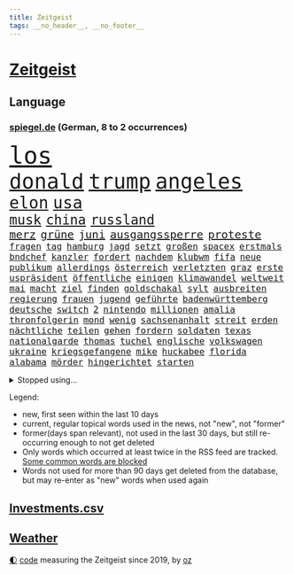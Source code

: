 ```yaml
---
title: Zeitgeist
tags: __no_header__, __no_footer__
---
```


# [Zeitgeist](https://oliz.io/zeitgeist/)

## Language

<h3><a href="https://www.spiegel.de" target="_blank">spiegel.de</a> (German, 8 to 2 occurrences)</h3>
<p style="font-family:monospace">
<span style="font-size:32pt"><a href="news_links.html#los" class="current">los</a></span>
<br>
<span style="font-size:28pt"><a href="news_links.html#donald" class="current">donald</a></span>
<span style="font-size:28pt"><a href="news_links.html#trump" class="current">trump</a></span>
<span style="font-size:28pt"><a href="news_links.html#angeles" class="current">angeles</a></span>
<br>
<span style="font-size:22pt"><a href="news_links.html#elon" class="current">elon</a></span>
<span style="font-size:22pt"><a href="news_links.html#usa" class="current">usa</a></span>
<br>
<span style="font-size:18pt"><a href="news_links.html#musk" class="current">musk</a></span>
<span style="font-size:18pt"><a href="news_links.html#china" class="current">china</a></span>
<span style="font-size:18pt"><a href="news_links.html#russland" class="current">russland</a></span>
<br>
<span style="font-size:15pt"><a href="news_links.html#merz" class="current">merz</a></span>
<span style="font-size:15pt"><a href="news_links.html#grüne" class="current">grüne</a></span>
<span style="font-size:15pt"><a href="news_links.html#juni" class="current">juni</a></span>
<span style="font-size:15pt"><a href="news_links.html#ausgangssperre" class="new">ausgangssperre</a></span>
<span style="font-size:15pt"><a href="news_links.html#proteste" class="current">proteste</a></span>
<br>
<span style="font-size:12pt"><a href="news_links.html#fragen" class="current">fragen</a></span>
<span style="font-size:12pt"><a href="news_links.html#tag" class="current">tag</a></span>
<span style="font-size:12pt"><a href="news_links.html#hamburg" class="current">hamburg</a></span>
<span style="font-size:12pt"><a href="news_links.html#jagd" class="current">jagd</a></span>
<span style="font-size:12pt"><a href="news_links.html#setzt" class="current">setzt</a></span>
<span style="font-size:12pt"><a href="news_links.html#großen" class="current">großen</a></span>
<span style="font-size:12pt"><a href="news_links.html#spacex" class="current">spacex</a></span>
<span style="font-size:12pt"><a href="news_links.html#erstmals" class="current">erstmals</a></span>
<span style="font-size:12pt"><a href="news_links.html#bndchef" class="current">bndchef</a></span>
<span style="font-size:12pt"><a href="news_links.html#kanzler" class="current">kanzler</a></span>
<span style="font-size:12pt"><a href="news_links.html#fordert" class="current">fordert</a></span>
<span style="font-size:12pt"><a href="news_links.html#nachdem" class="current">nachdem</a></span>
<span style="font-size:12pt"><a href="news_links.html#klubwm" class="current">klubwm</a></span>
<span style="font-size:12pt"><a href="news_links.html#fifa" class="current">fifa</a></span>
<span style="font-size:12pt"><a href="news_links.html#neue" class="current">neue</a></span>
<span style="font-size:12pt"><a href="news_links.html#publikum" class="current">publikum</a></span>
<span style="font-size:12pt"><a href="news_links.html#allerdings" class="current">allerdings</a></span>
<span style="font-size:12pt"><a href="news_links.html#österreich" class="current">österreich</a></span>
<span style="font-size:12pt"><a href="news_links.html#verletzten" class="current">verletzten</a></span>
<span style="font-size:12pt"><a href="news_links.html#graz" class="new">graz</a></span>
<span style="font-size:12pt"><a href="news_links.html#erste" class="current">erste</a></span>
<span style="font-size:12pt"><a href="news_links.html#uspräsident" class="current">uspräsident</a></span>
<span style="font-size:12pt"><a href="news_links.html#öffentliche" class="current">öffentliche</a></span>
<span style="font-size:12pt"><a href="news_links.html#einigen" class="current">einigen</a></span>
<span style="font-size:12pt"><a href="news_links.html#klimawandel" class="current">klimawandel</a></span>
<span style="font-size:12pt"><a href="news_links.html#weltweit" class="current">weltweit</a></span>
<span style="font-size:12pt"><a href="news_links.html#mai" class="current">mai</a></span>
<span style="font-size:12pt"><a href="news_links.html#macht" class="current">macht</a></span>
<span style="font-size:12pt"><a href="news_links.html#ziel" class="current">ziel</a></span>
<span style="font-size:12pt"><a href="news_links.html#finden" class="current">finden</a></span>
<span style="font-size:12pt"><a href="news_links.html#goldschakal" class="new">goldschakal</a></span>
<span style="font-size:12pt"><a href="news_links.html#sylt" class="current">sylt</a></span>
<span style="font-size:12pt"><a href="news_links.html#ausbreiten" class="current">ausbreiten</a></span>
<span style="font-size:12pt"><a href="news_links.html#regierung" class="current">regierung</a></span>
<span style="font-size:12pt"><a href="news_links.html#frauen" class="current">frauen</a></span>
<span style="font-size:12pt"><a href="news_links.html#jugend" class="current">jugend</a></span>
<span style="font-size:12pt"><a href="news_links.html#geführte" class="new">geführte</a></span>
<span style="font-size:12pt"><a href="news_links.html#badenwürttemberg" class="current">badenwürttemberg</a></span>
<span style="font-size:12pt"><a href="news_links.html#deutsche" class="current">deutsche</a></span>
<span style="font-size:12pt"><a href="news_links.html#switch" class="current">switch</a></span>
<span style="font-size:12pt"><a href="news_links.html#2" class="current">2</a></span>
<span style="font-size:12pt"><a href="news_links.html#nintendo" class="current">nintendo</a></span>
<span style="font-size:12pt"><a href="news_links.html#millionen" class="current">millionen</a></span>
<span style="font-size:12pt"><a href="news_links.html#amalia" class="new">amalia</a></span>
<span style="font-size:12pt"><a href="news_links.html#thronfolgerin" class="new">thronfolgerin</a></span>
<span style="font-size:12pt"><a href="news_links.html#mond" class="current">mond</a></span>
<span style="font-size:12pt"><a href="news_links.html#wenig" class="current">wenig</a></span>
<span style="font-size:12pt"><a href="news_links.html#sachsenanhalt" class="current">sachsenanhalt</a></span>
<span style="font-size:12pt"><a href="news_links.html#streit" class="current">streit</a></span>
<span style="font-size:12pt"><a href="news_links.html#erden" class="current">erden</a></span>
<span style="font-size:12pt"><a href="news_links.html#nächtliche" class="current">nächtliche</a></span>
<span style="font-size:12pt"><a href="news_links.html#teilen" class="current">teilen</a></span>
<span style="font-size:12pt"><a href="news_links.html#gehen" class="current">gehen</a></span>
<span style="font-size:12pt"><a href="news_links.html#fordern" class="current">fordern</a></span>
<span style="font-size:12pt"><a href="news_links.html#soldaten" class="current">soldaten</a></span>
<span style="font-size:12pt"><a href="news_links.html#texas" class="current">texas</a></span>
<span style="font-size:12pt"><a href="news_links.html#nationalgarde" class="current">nationalgarde</a></span>
<span style="font-size:12pt"><a href="news_links.html#thomas" class="current">thomas</a></span>
<span style="font-size:12pt"><a href="news_links.html#tuchel" class="current">tuchel</a></span>
<span style="font-size:12pt"><a href="news_links.html#englische" class="current">englische</a></span>
<span style="font-size:12pt"><a href="news_links.html#volkswagen" class="current">volkswagen</a></span>
<span style="font-size:12pt"><a href="news_links.html#ukraine" class="current">ukraine</a></span>
<span style="font-size:12pt"><a href="news_links.html#kriegsgefangene" class="current">kriegsgefangene</a></span>
<span style="font-size:12pt"><a href="news_links.html#mike" class="current">mike</a></span>
<span style="font-size:12pt"><a href="news_links.html#huckabee" class="new">huckabee</a></span>
<span style="font-size:12pt"><a href="news_links.html#florida" class="current">florida</a></span>
<span style="font-size:12pt"><a href="news_links.html#alabama" class="current">alabama</a></span>
<span style="font-size:12pt"><a href="news_links.html#mörder" class="current">mörder</a></span>
<span style="font-size:12pt"><a href="news_links.html#hingerichtet" class="current">hingerichtet</a></span>
<span style="font-size:12pt"><a href="news_links.html#starten" class="current">starten</a></span>
</p>
<details>
<summary>Stopped using...</summary>
<p class="former" style="font-size:12pt">
antreten(1693) arbeitsplatz(1692) bessere(1692) italiens(1692) positionen(1692) privaten(1692) st(1692) verteilt(1692) corona(1690) geholt(1690) doppelt(1689) gelassen(1689) geschlossen(1689) rufen(1689) schatten(1689) villa(1689) also(1688) besetzt(1688) einstieg(1688) geflüchteten(1688) geliefert(1688) hört(1688) morgen(1688) planen(1688) reichte(1688) überwinden(1688) gas(1687) hätten(1687) identifiziert(1687) kurzfristig(1687) lösen(1687) zeugen(1687) 2016(1686) entschädigung(1686) favoriten(1686) fühlt(1686) reformen(1686) rest(1686) suchen(1686) autobahn(1685) bundesweit(1685) hinaus(1685) hinterlassen(1685) jedem(1685) skandal(1685) smartphone(1685) usamerikaner(1685) abstimmen(1684) küste(1684) radikale(1684) signal(1684) verpassen(1684) zeitweise(1684) 10000(1683) ausbau(1683) heftig(1683) präsentieren(1683) rät(1683) solidarität(1683) unterschiedlich(1683) 6(1682) krank(1682) meinem(1682) sichern(1682) aufsehen(1681) regen(1681) versprochen(1681) appell(1680) fußballer(1680) hotels(1680) hubertus(1680) kommission(1680) lief(1680) remis(1680) richtet(1680) stoßen(1680) verschiebt(1680) folgte(1679) inszeniert(1679) profitiert(1679) länge(1678) längere(1678) veranstalter(1678) geschäftsführer(1677) 32(1675) körperverletzung(1675) thüringen(1675) porsche(1674) republik(1674) weckt(1674) berater(1673) enden(1672) möglicherweise(1672) gering(1671) schauen(1671) gründen(1670) jüngere(1670) tür(1670) rechtzeitig(1669) auflagen(1667) spannungen(1667) katholischen(1666) favorit(1663) cduchef(1662) stürzen(1661) wendet(1660) aussehen(1659) automatisch(1659) insassen(1657) informiert(1655) abstieg(1653) bangen(1653) schützt(1649) möglichkeiten(1648) staatlichen(1642) karlsruhe(1634) abschluss(1629) sammeln(1629) maschinen(1621) langjährige(1582) investor(1514) krieges(1464) vorsicht(1449) jahresende(1447) fachkräftemangel(1433) zugestimmt(1403) umkämpften(1380) gestern(1379) haushalt(1353) nfl(1337) fachkräfte(1315) militärischen(1279) tradition(1276) innenministerin(1259) faeser(1245) nancy(1245) gefechte(1240) spielern(1221) emotionalen(1205) flughäfen(1198) brandenburger(1169) fußballerinnen(1146) 48(1142) ausstieg(1138) regieren(1121) umstände(1120) libanon(1093) thüringens(1060) trans(1058) dach(1041) notruf(1020) durchs(1018) überreste(999) yorker(986) rückstand(951) steigern(898) kieler(887) mag(880) überschritten(880) kongo(879) emotionale(871) aussieht(870) sachsens(867) vorstandschef(849) leon(847) unruhe(832) brauche(829) panik(828) spiegelreport(814) gala(812) höhepunkt(808) fakten(807) rio(806) älteren(801) wiederwahl(789) erforscht(758) küche(744) 9(735) pilot(734) beruft(725) sandra(718) erkennt(717) unterschied(706) überlegen(698) rechtsruck(696) stellenabbau(695) afdpolitiker(684) vormittag(677) gedreht(653) torwart(653) pauli(652) chancenlos(650) stoppte(649) kandidiert(648) dauerte(640) fraktion(636) ausbruch(607) 43(600) management(600) besetzung(599) kundgebungen(596) version(596) lahmgelegt(594) taugen(588) 1990(576) empfehlungen(559) beschuldigte(556) beyoncé(552) erfahrung(548) magic(547) ehepaar(546) geheimnisse(544) figur(543) mindestlohn(531) verspätung(531) stuttgarter(526) anhebung(524) offensichtlich(518) grundgesetz(515) zeitalter(514) 28(513) oma(513) verkünden(513) grande(512) cdu/csu(495) anthony(494) audi(492) schritten(491) südkoreanischen(489) sap(487) ausgang(480) piloten(480) dreharbeiten(479) 160(478) stellung(476) harvey(474) zweieinhalb(474) anforderungen(465) macher(465) minderjährigen(459) blau(455) unmöglich(455) 17jähriger(454) mitspieler(452) riesiger(451) kostenlosen(450) rheinmetall(448) falschinformationen(447) sitze(447) major(444) rihanna(444) alec(430) baldwin(430) fehlern(430) vertritt(430) balkon(421) fastfoodkette(421) entführt(416) thyssenkrupp(415) bekannter(413) empfinden(413) leidenschaft(408) ursachen(408) unseres(407) verspielt(399) zahlreicher(399) verunsichert(398) handwerk(394) protokoll(389) vorstellung(389) normalität(388) verbessert(385) dänische(384) erdgas(382) besuchte(381) jessica(381) leitete(379) perfekt(378) amtsträger(377) späten(377) reiz(374) reus(372) polarisiert(371) übel(368) wahlergebnis(367) weltkriegs(365) eingesperrt(358) grand(355) ereignisse(352) regierungspartei(352) nervös(346) lügt(345) anfangs(343) geschäftsmann(343) indische(342) alliierten(337) häusliche(337) zeitplan(336) zeug(334) gefangen(332) jemandem(332) kümmern(332) verstärken(331) arabische(329) strebt(329) bewahrt(327) medikamente(325) kuriosen(324) verfügbar(324) homeoffice(318) stabilität(318) jährlich(316) katzen(316) wahlerfolg(312) café(311) spdabgeordneter(307) zentrales(305) abbrechen(300) regierungsbildung(300) sprengstoff(300) schwach(298) berechnet(297) tanzte(295) zukommt(294) elbe(292) kriege(290) rufe(289) änderung(289) vertretern(288) betriebsrat(287) ausreise(286) kürzungen(286) mittag(285) buchen(283) frontal(283) brandanschlägen(282) erleichtern(280) reichlich(280) venezuelas(280) karlsruher(278) unabhängigkeit(277) ausgetauscht(275) konjunkturflaute(275) flüchtet(272) echt(271) anhängern(270) allgemeine(268) bauarbeiten(268) berufliche(268) filialen(266) aken(265) beweis(265) nachhaltig(265) biografie(262) parallelen(262) eilig(261) baku(260) holstein(259) 007(258) trost(257) eingestuft(256) gebraucht(255) angeschossen(253) commerzbank(252) doku(251) bruchteil(250) 71(247) aleksandar(247) festgehalten(247) thriller(247) gescheiterten(244) erholung(243) einkaufen(242) unicredit(240) ausgerichtet(239) eingeliefert(237) räumte(237) unbeeindruckt(237) nachlesen(236) strohe(235) beschossen(232) söhne(232) mohamed(230) adhs(229) minderheit(229) fluten(228) liveticker(228) night(228) vertraute(228) drastischen(226) frische(226) superkraft(226) einmischung(224) flugobjekte(224) bewerber(222) houston(220) bundesparteitag(219) option(218) gebäuden(217) rb(217) vereint(215) regierungschefs(214) fragt(213) apokalypse(212) busse(212) humanitärer(212) einwanderer(211) flutkatastrophe(209) panikattacken(209) tobias(207) kategorien(206) hochschule(202) veranlasste(201) nordkoreanische(200) unfällen(199) weinstein(199) coup(198) soccer(198) erschienen(197) mexico(196) titelgewinn(196) 72(195) ausstellung(194) ausländischer(193) hamburgs(193) justizministerium(190) zuschüsse(190) empfangen(189) university(189) solange(188) runden(187) bürgerkriegsland(186) ansprache(185) verstanden(185) installieren(184) mobile(184) kommendes(183) smartwatch(183) kaiserslautern(182) kommissarin(182) fire(181) postet(180) vermuten(180) antritt(179) kunststück(178) gestorbenen(177) vergangenes(177) vertrauten(177) begehrt(175) betreuung(175) wiese(175) australiens(174) zeitnah(173) männlichen(172) rituale(172) vorsorgen(172) content(171) besonderer(169) konklave(169) patientenakte(169) erinnerte(168) extra(168) janeiro(168) kardinal(168) traurig(168) altkanzlerin(166) pius(165) accounts(163) mobilen(162) fortsetzen(161) regierenden(161) sportchef(161) würdig(161) preisunterschied(160) gefolgt(159) spurensuche(159) blockt(158) sage(157) spielraum(157) verzicht(157) ausnahmen(156) rassistisches(156) psychisch(155) flagge(154) unterfranken(154) abschaffung(153) denkwürdige(153) zueinander(153) selbstständige(152) befreundet(151) ei(151) erinnerungslücken(151) ordnung(151) pfefferspray(151) stille(151) fehlten(150) stollen(150) aufständische(149) bulgarien(149) community(149) ticken(149) schwerem(148) übersetzer(148) abstiegskampf(147) abwarten(147) digitales(147) getränke(145) motto(144) verpacken(144) elektronischen(142) physiker(142) batteriehersteller(141) bewertung(141) kidman(141) topform(141) traumtor(141) gläubigen(140) todesfahrt(140) dialog(139) kapitulation(139) rennfahrers(139) ämter(139) insolvenzverfahren(138) pfarrer(138) gegenspieler(137) grippe(136) juristische(136) umbenennen(136) schlüsselspieler(135) abzocke(134) eupolitiker(134) rücksicht(134) sehnen(133) bewegte(132) bella(131) gates(131) bewaffneten(130) bewegtes(130) flugzeugabsturz(130) gekostet(130) gewöhnen(130) ramsey(130) dicken(129) wohnort(129) dänemarks(128) einführung(128) lehrern(128) traumata(128) übernommen(128) freistellung(126) supermarktkasse(126) umlauf(126) veränderte(126) kapern(125) selbstversuch(125) w(125) getrennte(124) rechtspopulismus(123) übereinander(123) häuslicher(122) paypal(122) sicherheitsvorkehrungen(122) spdmann(122) uk(122) vučić(122) skandalen(121) gentleman(120) powell(120) stromkosten(120) eifel(119) gewohnheiten(118) plakate(118) spanischer(118) außenhandel(116) totes(116) vierter(116) bombe(115) gereicht(115) inne(114) linkenchef(114) milliardenschulden(114) pakistanische(113) chile(112) echo(112) offizielles(112) pflegekräfte(112) unterlief(112) zettel(112) importverbot(111) siegte(111) spitzen(111) auffälliger(110) carney(110) gibson(110) internationales(110) pakistans(110) aufmarsch(109) blog(109) medwedew(109) sammelklage(109) taskforce(109) chilenischen(108) sogenannter(108) 34jährige(107) direktorin(107) vize(107) aufstiegsrennen(106) begrenzung(106) misstrauensvotum(106) luise(105) experimentiert(104) verstrickt(104) überraschungserfolg(104) importieren(103) sicherheitsrat(103) sauber(102) tanzt(102) fossile(101) dächer(100) erlösung(100) fingerabdrücke(100) frühstück(100) prioritäten(100) timothy(100) protestwelle(99) durchbricht(98) fedchef(98) jerome(98) laptop(98) lng(98) verhältnisse(98) flüssigerdgas(97) abweichler(96) maßstab(95) rosen(95) zugenommen(95) beschießen(94) may(94) utah(94) dunklen(93) emotional(93) geheimnisvolle(92) rohstoffdeal(92) rsf(92) wimbledon(92) berechnen(91) gewählte(91) kappt(91) adactest(90) out(90) rechtfertigt(90) relegationsplatz(90) reservisten(90) verschlanken(90) befund(89) billigware(89) drakonischen(89) marktlücke(89) ökonomischen(89) überraschendes(89) 70000(88) klaffen(88) raumsonde(88) tu(88) unklarheit(88) überraschen(88) afdeuropaabgeordnete(87) begrenzen(87) bystron(87) ehrenpräsident(87) einfuhr(87) einschätzen(87) löscharbeiten(87) petr(87) strikt(87) teslaaktien(87) verübt(87) widerlich(87) wissenschaftliche(87) 68jährige(86) arbeitskraft(86) darfur(86) bündnisse(85) krempelt(85) kultursenator(85) souveräner(85) stammsitz(85) expertinnen(84) fraktionsvorsitzende(84) hindurch(84) leverkusens(84) listet(84) salzburg(84) schockierte(84) tunnel(84) bestritten(83) fazit(83) gescheiterter(83) grundordnung(83) trauung(83) 25jähriger(82) ausreisen(82) bp(82) perth(82) ukrainekurs(82) verblüffend(82) hochrangiger(81) rentenniveau(81) ressourcen(81) schreiten(81) swinton(81) tana(81) tilda(81) albanese(80) debütalbum(80) freiheitlichdemokratische(80) minen(80) salford(80) strukturen(80) systems(80) umzug(80) 66(79) ausgangsposition(79) fantastische(79) großzügiger(79) personengruppe(79) saisonende(79) sowjetunion(79) uganda(79) venus(79) beigeschmack(78) gesamtes(78) if(78) kigenerierte(78) rekonstruiert(78) tribüne(78) flüssigkeit(77) gesundheitlicher(77) haller(77) oberhaupt(77) unberechenbar(77) a$ap(76) chinageschäft(76) erneuerte(76) gratulierte(76) groben(76) labore(76) ladenkasse(76) rocky(76) usrapper(76) vergebens(76) wachen(76) wahlbeteiligung(76) leistungen(75) todesursache(75) atlético(74) luftballons(74) täteropferumkehr(74) versöhnung(74) abiturienten(73) detmold(73) kopfverletzungen(73) wählbar(73) beteiligte(72) entwicklungshilfe(72) miterlebt(72) perfektes(72) referee(72) sozialdemokratische(72) artenschutz(71) berry(71) beträgt(71) jochen(71) spdvorsitzende(71) stadtderby(71) taucher(71) trauermarsch(71) bundesinnenministerin(70) keim(70) sbahnhof(70) uralten(70) vierteljahrhundert(70) 14jährigen(69) altmeister(69) detail(69) flugverkehr(69) fällig(69) nordamerikas(69) produkten(69) scham(69) abspaltung(68) chicago(68) entscheide(68) gebunden(68) gegenvorschlag(68) hein(68) lwiw(68) sicherheitsberater(68) turbulenzen(68) beratungen(67) dunkelziffer(67) missachtet(67) trainern(67) unterlegen(67) vermieden(67) wahlkreis(67) überwindet(67) gehackt(66) lake(66) skype(66) unterzeichnen(66) experimente(65) flügen(65) helfern(65) leopardenmuster(65) schlupfloch(65) survive(65) weißer(65) benötige(64) grenzwerte(64) grundlage(64) jahrelanger(64) ussoldaten(64) verkam(64) deutschlandtrend(63) geklettert(63) kellerduell(63) moderna(63) nationaler(63) neige(63) radtour(63) vermögens(63) waldbrand(63) besserer(62) oman(62) sondiert(62) amann(61) begehren(61) bestrebungen(61) eskapaden(61) löhnen(61) melanie(61) rütteln(61) usfirmen(61) begrüßte(60) bergungsarbeiten(60) einmischen(60) gewinnrückgang(60) pay(60) perücke(60) msci(59) steuerbehörde(59) fred(58) gagas(58) parnass(58) peggy(58) verstummt(58) zeitgemäß(58) ökologischen(58) berlinschöneberg(57) einschließlich(57) starkregen(57) durst(56) eiskellermord(56) installiert(56) meeres(56) psychotherapeutin(56) rückendeckung(56) teufel(56) umweltorganisationen(56) verbündeter(56) brisbane(55) fehlerhaften(55) relax(55) sunnitischen(55) zittert(55) bayernprofi(54) ratlosigkeit(54) verabschiedete(54) besprechen(53) cave(53) euaußenminister(53) euparlament(53) hurra(53) inhaftierung(53) jerusalem(53) legendäres(53) morales(53) wels(53) wolfsburgtrainer(53) ai(52) dienstleister(52) europaminister(52) gefährlichsten(52) großmacht(52) instabiler(52) urteilte(52) whatsappchats(52) abweichlern(51) events(51) minderheiten(51) poleposition(51) schauspiel(51) schmäht(51) schwul(51) volkszählung(51) wehrmacht(51) anbietern(50) beschränkter(50) bonner(50) geistliche(50) haftung(50) modernster(50) monatelangen(50) rekordtief(50) sprengkörper(50) columbia(49) drusen(49) intransparenten(49) kopie(49) nachbarschaft(49) verhandler(49) wirksamkeit(49) frisch(48) heimliche(48) hintereinander(48) rolex(48) serbische(48) vertriebenen(48) feiertags(47) installierte(47) kiefer(47) professionell(47) covid19(46) entzogen(46) intensiven(46) judy(46) kritischer(46) lebendig(46) milliardensumme(46) ministeramt(46) pillen(46) abschiebehaft(45) bemerkenswerter(45) diaspora(45) glückliches(45) nullnummer(45) oberbürgermeisters(45) rückten(45) sensiblen(45) vermisster(45) 450(44) ansagen(44) aufgeregt(44) ermordete(44) feministin(44) paartherapie(44) parade(44) susan(44) waschen(44) zuständigen(44) barry(43) brodelt(43) mclarenpilot(43) msciworld(43) normale(43) verstolperte(43) machthabers(42) maximal(42) songwriterin(42) alphonso(41) alqaida(41) davies(41) ostern(41) dr(40) fahrräder(40) jungs(40) leitartikel(40) mls(40) psychischen(40) brooke(39) bundespartei(39) einberufungsbescheide(39) scholz’(39) ämtern(39) 23jähriger(38) bahnt(38) broadwayrekord(38) geschosse(38) topteams(38) dreistellige(37) erlernen(37) erreichbar(37) friedensnobelpreisträger(37) hessens(37) kaja(37) messis(37) nichtbinär(37) propagandavideo(37) spiegelkorrespondentin(37) stich(37) bananenschalen(36) einlässt(36) europaparlament(36) lava(36) peinlichen(36) rey(36) usstar(36) ermahnt(35) feuerwehrmann(35) kamerun(35) lemke(35) ministerposten(35) strompreise(35) verfolger(35) 133(34) grenzgebiet(34) hospital(34) justizministerin(34) palma(34) sensation(34) trennte(34) tshirt(34) abgelöst(33) besprochen(33) kämpften(33) messe(33) nhl(33) schwachstellen(33) spielkonsole(33) verschiebung(33) wiedergewählt(33) durchgefallen(32) girl(32) kost(32) schärfster(32) sieges(32) verheiratet(32) zeitz(32) euvergleich(31) giovanna(31) kylian(31) mbappé(31) sektoren(31) zollkeule(31) hahn(30) releasedatum(30) residenz(30) besitzen(29) dortigen(29) milliardenbetrag(29) nsdap(29) unseld(29) vonovia(29) zollgespräche(29) bestritt(28) bolivien(28) car(28) helge(28) quote(28) regenfällen(28) umweltverbände(28) zeichner(28) 168(27) digitalministerium(27) erkannt(27) europapokalplätzen(27) freundschaften(27) gegenseitig(27) misstrauen(27) spieltage(27) standing(27) espresso(26) koalitionsvertrags(26) schämen(26) spdbasis(26) staatsgebiet(26) witz(26) abgaben(25) bibliothek(25) machtfülle(25) neuköllner(25) zeitlebens(25) bistum(24) datenbank(24) geisterfahrer(24) gemäß(24) journal(24) katholiken(24) label(24) neiman(24) netflixcharts(24) portal(24) übernahmeangebot(24) eindeutige(23) eintragen(23) norddeutsche(23) rennstall(23) stefanie(23) blitzeinschläge(22) ermutigen(22) schockierend(22) schränkt(22) versace(22) batterien(21) darmanin(21) faden(21) kiesewetter(21) landesverband(21) näherte(21) spritzen(21) wanderte(21) wohnsitz(21) einschreiten(20) feier(20) freundinnen(20) missfallen(20) parteiinterne(20) großmutter(19) grundlagenforschung(19) politikum(19) sevilla(19) 59(18) ebay(18) kardinäle(18) mitgliedern(18) testet(18) weltkriegsgedenken(18) durchhalten(17) elche(17) gebaute(17) kabine(17) beamtinnen(16) emirate(16) fernost(16) frühzeitig(16) geheimtreffen(16) islamabad(16) jediritter(16) kaschmir(16) kerl(16) leipzigs(16) nachbarin(16) papstwahl(16) rewechef(16) schäfer(16) steuerbefreiung(16) stutzig(16) timing(16) topklubs(16) zutiefst(16) betreffen(15) groll(15) quereinsteiger(15) speed(15) usrichterin(15) zolldeal(15) abschauen(14) bezogen(14) gullydeckel(14) jill(14) kapelle(14) kindliche(14) sixtinischen(14) susanne(14) abschiebepraxis(13) friede(13) gehirnerschütterung(13) gesamter(13) herren(13) kees(13) papamobil(13) wonderen(13) 1998(12) csd(12) exnationalspieler(12) kandidierte(12) namenswahl(12) unbeliebter(12) bundeswirtschaftsministerin(11) cduchefs(11) koffer(11) schutzmaßnahmen(11)
</p>
</details>
<p>Legend:
<ul>
<li><span class="new">new</span>, first seen within the last 10 days</li>
<li><span class="current">current</span>, regular topical words used in the news, not "new", not "former"</li>
<li><span class="former">former(days span relevant)</span>, not used in the last 30 days, but still re-occurring enough to not get deleted</li>
<li>Only words which occurred at least twice in the RSS feed are tracked. <a href="language/filters.py">Some common words are blocked</a></li>
<li>Words not used for more than 90 days get deleted from the database, but may re-enter as "new" words when used again</li>
</ul>
</p>

## [Investments](investments.html)[.csv](investments.csv)

## [Weather](weather.html)

<footer>
<a href="javascript:toggleTheme()" class="nav">🌓</a>
<a href="https://github.com/ooz/zeitgeist">code</a> measuring the Zeitgeist since 2019, by <a href="https://oliz.io">oz</a>
</footer>
